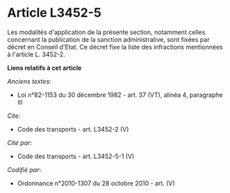 # Article L3452-5

Les modalités d'application de la présente section, notamment celles concernant la publication de la sanction administrative,
sont fixées par décret en Conseil d'Etat. Ce décret fixe la liste des infractions mentionnées à l'article L. 3452-2.

**Liens relatifs à cet article**

_Anciens textes_:

  - Loi n°82-1153 du 30 décembre 1982 - art. 37 (VT), alinéa 4, paragraphe III

_Cite_:

  - Code des transports - art. L3452-2 (V)

_Cité par_:

  - Code des transports - art. L3452-5-1 (V)

_Codifié par_:

  - Ordonnance n°2010-1307 du 28 octobre 2010 - art. (V)
